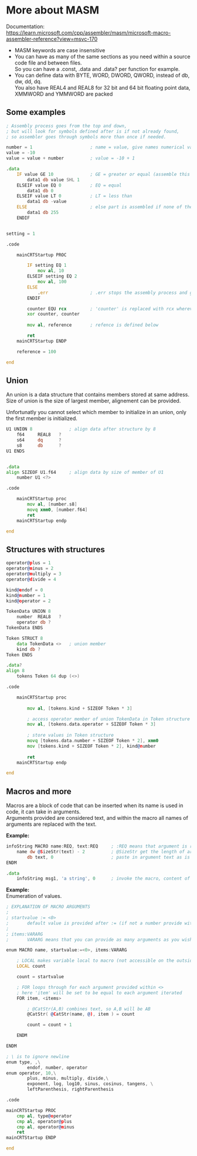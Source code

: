 # More about MASM
Documentation: <br>
https://learn.microsoft.com/cpp/assembler/masm/microsoft-macro-assembler-reference?view=msvc-170 <br>

- MASM keywords are case insensitive
- You can have as many of the same sections as you need within a source code file and between files. <br>
So you can have a .const, .data and .data? per function for example. 
- You can define data with BYTE, WORD, DWORD, QWORD, instead of db, dw, dd, dq. <br>
You also have REAL4 and REAL8 for 32 bit and 64 bit floating point data, XMMWORD and YMMWORD are packed

## Some examples

```asm
; Assembly process goes from the top and down,
; but will look for symbols defined after is if not already found,
; so assembler goes through symbols more than once if needed.

number = 1						; name = value, give names numerical values with value or expression
value = -10		 
value = value + number			; value = -10 + 1

.data
	IF value GE 10				; GE = greater or equal (assemble this part if if true, then skip the rest)
		data1 db value SHL 1
	ELSEIF value EQ 0			; EQ = equal
		data1 db 0
	ELSEIF value LT 0			; LT = less than
		data1 db -value
	ELSE						; else part is assembled if none of the other gave true
		data1 db 255
	ENDIF


setting = 1

.code

	mainCRTStartup PROC

		IF setting EQ 1
			mov al, 10
		ELSEIF setting EQ 2
			mov al, 100
		ELSE
			.err				; .err stops the assembly process and give error message 'forced error'
		ENDIF

		counter EQU rcx			; 'counter' is replaced with rcx wherever it is used
		xor counter, counter
		
		mov al, reference		; refence is defined below

		ret
	mainCRTStartup ENDP

	reference = 100

end
```
## Union
An union is a data structure that contains members stored at same address. <br>
Size of union is the size of largest member, alignement can be provided.

Unfortunatly you cannot select which member to initialize in an union, only the first member is initialized.

```asm
U1 UNION 8				; align data after structure by 8
	f64		REAL8	?
	s64		dq		?
	s8		db		?
U1 ENDS


.data
align SIZEOF U1.f64		; align data by size of member of U1
	number U1 <?>

.code

	mainCRTStartup proc
		mov al, [number.s8]
		movq xmm0, [number.f64]
		ret
	mainCRTStartup endp

end
```
## Structures with structures
```asm
operator@plus = 1
operator@minus = 2
operator@multiply = 3 
operator@divide = 4

kind@endof = 0
kind@number = 1
kind@operator = 2

TokenData UNION 8
	number	REAL8	?
	operator db ?
TokenData ENDS

Token STRUCT 8
	data TokenData <>	; union member
	kind db ?
Token ENDS

.data?
align 8
	tokens Token 64 dup (<>)

.code

	mainCRTStartup proc
		
		mov al, [tokens.kind + SIZEOF Token * 3]

		; access operator member of union TokenData in Token structure
		mov al, [tokens.data.operator + SIZEOF Token * 3]
		
		; store values in Token structure
		movq [tokens.data.number + SIZEOF Token * 2], xmm0
		mov [tokens.kind + SIZEOF Token * 2], kind@number
	
		ret
	mainCRTStartup endp

end
```

## Macros and more
Macros are a block of code that can be inserted when its name is used in code, it can take in arguments. <br>
Arguments provided are considered text, and within the macro all names of arguments are replaced with the text. <br>

**Example:**
```asm
infoString MACRO name:REQ, text:REQ		; :REQ means that argument is required
	name dw @SizeStr(text) - 2			; @SizeStr get the length of argument text, including quotion marks, therefore -2.
		db text, 0						; paste in argument text as is in code
ENDM

.data
	infoString msg1, 'a string', 0		; invoke the macro, content of macro is inserted with replacements, ready for assembly.
```

**Example:** <br>
Enumeration of values.
```asm
; EXPLANATION OF MACRO ARGUMENTS
;
; startvalue := <0>
;		default value is provided after := (if not a number provide without <>)
;
; items:VARARG
;		VARARG means that you can provide as many arguments as you wish

enum MACRO name, startvalue:=<0>, items:VARARG

	; LOCAL makes variable local to macro (not accessible on the outside)
	LOCAL count

	count = startvalue	

	; FOR loops through for each argument provided within <>
	; here 'item' will be set to be equal to each argument iterated
	FOR item, <items>

		; @CatStr(A,B) combines text, so A,B will be AB
		@CatStr( @CatStr(name, @), item ) = count

		count = count + 1

	ENDM

ENDM

; \ is to ignore newline
enum type, ,\ 
		endof, number, operator
enum operator, 10,\
		plus, minus, multiply, divide,\
		exponent, log, log10, sinus, cosinus, tangens, \
		leftParenthesis, rightParenthesis

.code

mainCRTStartup PROC
	cmp al, type@operator
	cmp al, operator@plus
	cmp al, operator@minus
	ret
mainCRTStartup ENDP

end
```
